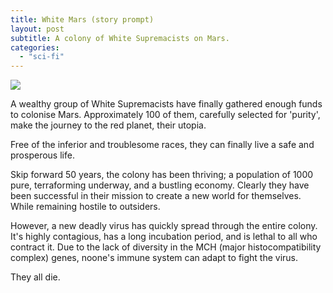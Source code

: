 ```yaml
---
title: White Mars (story prompt)
layout: post
subtitle: A colony of White Supremacists on Mars.
categories: 
  - "sci-fi"
---
```


<!-- ![]({{site.baseurl}}/assets/mars.jpeg) -->

<img src="{{site.baseurl}}/assets/mars.jpeg" caption="A colony of White Supremacists on Mars." class="center-image"/>

<!-- the importance of genetic diversity -->

A wealthy group of White Supremacists have finally gathered enough funds to colonise Mars.
Approximately 100 of them, carefully selected for 'purity', make the journey to the red planet, their utopia. 

Free of the inferior and troublesome races, they can finally live a safe and prosperous life.

Skip forward 50 years, the colony has been thriving; a population of 1000 pure, terraforming underway, and a bustling economy.
Clearly they have been successful in their mission to create a new world for themselves.
While remaining hostile to outsiders.

However, a new deadly virus has quickly spread through the entire colony.
It's highly contagious, has a long incubation period, and is lethal to all who contract it.
Due to the lack of diversity in the MCH (major histocompatibility complex) genes, noone's immune system can adapt to fight the virus.

They all die.